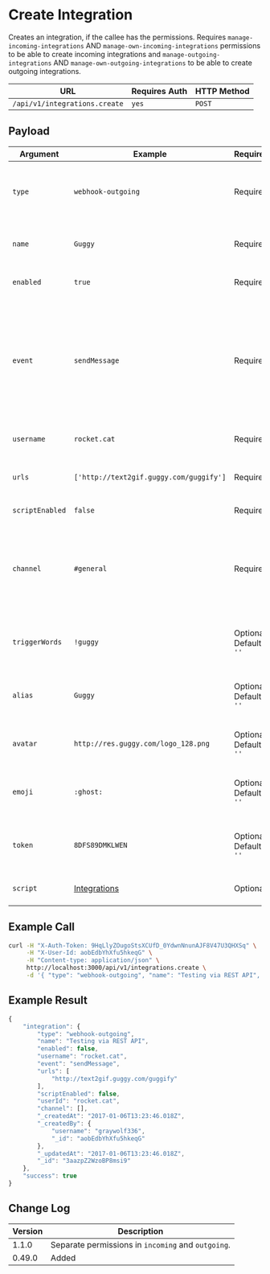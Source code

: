 # Create Integration

Creates an integration, if the callee has the permissions. Requires `manage-incoming-integrations` AND `manage-own-incoming-integrations` permissions to be able to create incoming integrations and `manage-outgoing-integrations` AND `manage-own-outgoing-integrations` to be able to create outgoing integrations.

| URL                           | Requires Auth | HTTP Method |
| ----------------------------- | ------------- | ----------- |
| `/api/v1/integrations.create` | `yes`         | `POST`      |

## Payload

| Argument        | Example                                 | Required                 | Description                                                                                                                                                                                          |
| --------------- | --------------------------------------- | ------------------------ | ---------------------------------------------------------------------------------------------------------------------------------------------------------------------------------------------------- |
| `type`          | `webhook-outgoing`                      | Required                 | The type of integration to create, `webhook-outgoing` and `webhook-incoming` are supported.                                                                                                          |
| `name`          | `Guggy`                                 | Required                 | The name of the integration, only is show on the Administration area.                                                                                                                                |
| `enabled`       | `true`                                  | Required                 | Whether this integration should be enabled or not.                                                                                                                                                   |
| `event`         | `sendMessage`                           | Required                 | This field is required only for outgoing integration. The type of event, can be any of these: `sendMessage`, `fileUploaded`, `roomArchived`, `roomCreated`, `roomJoined`, `roomLeft`, `userCreated`. |
| `username`      | `rocket.cat`                            | Required                 | The username who to post this the messages as.                                                                                                                                                       |
| `urls`          | `['http://text2gif.guggy.com/guggify']` | Required                 | The urls to call whenever this integration is triggered.                                                                                                                                             |
| `scriptEnabled` | `false`                                 | Required                 | Whether the script should be enabled.                                                                                                                                                                |
| `channel`       | `#general`                              | Required                 | The channel, group, or `@username`. Can also be `all_public_channels`, `all_private_groups`, or `all_direct_messages`. Comma separated for more than one.                                            |
| `triggerWords`  | `!guggy`                                | Optional   Default: `''` | Specific words, separated by commas, which should trigger this integration.                                                                                                                          |
| `alias`         | `Guggy`                                 | Optional   Default: `''` | The alias which should be applied to messages when this integration is processed.                                                                                                                    |
| `avatar`        | `http://res.guggy.com/logo_128.png`     | Optional   Default: `''` | The logo to apply to the messages that this integration sends.                                                                                                                                       |
| `emoji`         | `:ghost:`                               | Optional   Default: `''` | The emoji which should be displayed as the avatar for messages from this integration.                                                                                                                |
| `token`         | `8DFS89DMKLWEN`                         | Optional   Default: `''` | If your integration requires a special token from the server (api key), use this.                                                                                                                    |
| `script`        | [Integrations](broken-reference)        | Optional                 | Script triggered when this integration is triggered.                                                                                                                                                 |

## Example Call

```bash
curl -H "X-Auth-Token: 9HqLlyZOugoStsXCUfD_0YdwnNnunAJF8V47U3QHXSq" \
     -H "X-User-Id: aobEdbYhXfu5hkeqG" \
     -H "Content-type: application/json" \
     http://localhost:3000/api/v1/integrations.create \
     -d '{ "type": "webhook-outgoing", "name": "Testing via REST API", "event": "sendMessage", "enabled": false, "channel": "#general", "username": "rocket.cat", "urls": ["http://text2gif.guggy.com/guggify"], "scriptEnabled": false }'
```

## Example Result

```javascript
{
    "integration": {
        "type": "webhook-outgoing",
        "name": "Testing via REST API",
        "enabled": false,
        "username": "rocket.cat",
        "event": "sendMessage",
        "urls": [
            "http://text2gif.guggy.com/guggify"
        ],
        "scriptEnabled": false,
        "userId": "rocket.cat",
        "channel": [],
        "_createdAt": "2017-01-06T13:23:46.018Z",
        "_createdBy": {
            "username": "graywolf336",
            "_id": "aobEdbYhXfu5hkeqG"
        },
        "_updatedAt": "2017-01-06T13:23:46.018Z",
        "_id": "3aazpZ2WzoBP8msi9"
    },
    "success": true
}
```

## Change Log

| Version | Description                                        |
| ------- | -------------------------------------------------- |
| 1.1.0   | Separate permissions in `incoming` and `outgoing`. |
| 0.49.0  | Added                                              |
